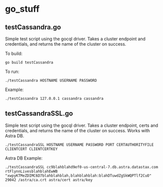 # go_stuff

## testCassandra.go
Simple test script using the gocql driver.  Takes a cluster endpoint and credentials, and returns the name of the cluster on success.

To build:

    go build testCassandra

To run:

    ./testCassandra HOSTNAME USERNAME PASSWORD

Example:

    ./testCassandra 127.0.0.1 cassandra cassandra

## testCassandraSSL.go
Simple test script using the gocql driver.  Takes a cluster endpoint, certs and credentials, and returns the name of the cluster on success.  Works with Astra DB.

    ./testCassandraSSL HOSTNAME USERNAME PASSWORD PORT CERTAUTHORITYFILE CLIENTCERT CLIENTCERTKEY

Astra DB Example:

    ./testCassandraSSL cc9blahblahd9ef0-us-central-7.db.astra.datastax.com rtFlynnLivesblahblahEwWB "xwpyKTMeZDIMC6D7blahblahblah,blahblahblah:blahDTuwdZgSkWQPTlf2CuO" 29042 /astra/ca.crt astra/cert astra/key
